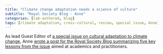 ```yaml
---
title: "Climate change adaptation needs a science of culture"
subtitle: "Royal Society Blog - Anne"
categories: [lab-authored, blog]
tags: [climate adaptation, cross-cultural, review, special issue, Anne]
---
```

As lead Guest Editor of [a special issue on cultural adaptation to climate change](https://royalsocietypublishing.org/toc/rstb/2023/378/1889), Anne [wrote a post for the Royal Society Blog summarizing five key lessons from the issue](https://royalsociety.org/blog/2023/09/climate-change-adaptation/) aimed at academics and practitioners.
